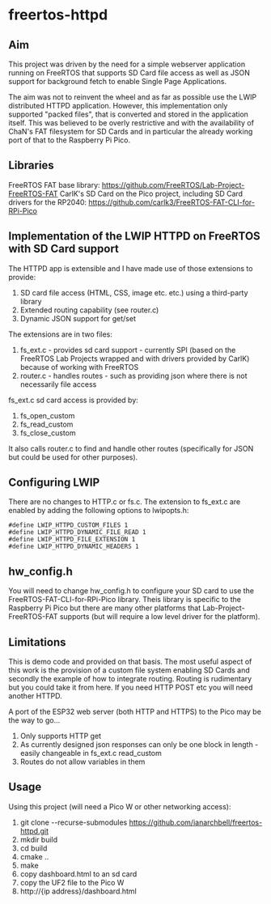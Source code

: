 # freertos-httpd

## Aim

This project was driven by the need for a simple webserver application running on FreeRTOS that supports 
SD Card file access as well as JSON support for background fetch to enable Single Page Applications. 

The aim was not to reinvent the wheel and as far as possible use the LWIP distributed HTTPD application. However, this implementation only supported "packed files", that is converted and stored in the application itself. This was believed to be overly restrictive and with the availability of ChaN's FAT filesystem for SD Cards and in particular the already working port of that to the Raspberry Pi Pico.

## Libraries

FreeRTOS FAT base library: https://github.com/FreeRTOS/Lab-Project-FreeRTOS-FAT
CarlK's SD Card on the Pico project, including SD Card drivers for the RP2040: https://github.com/carlk3/FreeRTOS-FAT-CLI-for-RPi-Pico

## Implementation of the LWIP HTTPD on FreeRTOS with SD Card support

The HTTPD app is extensible and I have made use of those extensions to provide:

1. SD card file access (HTML, CSS, image etc. etc.) using a third-party library
2. Extended routing capability (see router.c)
3. Dynamic JSON support for get/set 

The extensions are in two files:

1. fs_ext.c - provides sd card support - currently SPI (based on the FreeRTOS Lab Projects wrapped and with drivers provided by CarlK) because of working with FreeRTOS
2. router.c - handles routes - such as providing json where there is not necessarily file access

fs_ext.c sd card access is provided by:

1. fs_open_custom
2. fs_read_custom
3. fs_close_custom

It also calls router.c to find and handle other routes (specifically for JSON but could be used for other purposes).

## Configuring LWIP

There are no changes to HTTP.c or fs.c. The extension to fs_ext.c are enabled by adding the following options
to lwipopts.h:

    #define LWIP_HTTPD_CUSTOM_FILES 1
    #define LWIP_HTTPD_DYNAMIC_FILE_READ 1
    #define LWIP_HTTPD_FILE_EXTENSION 1
    #define LWIP_HTTPD_DYNAMIC_HEADERS 1

## hw_config.h

You will need to change hw_config.h to configure your SD card to use the FreeRTOS-FAT-CLI-for-RPi-Pico library. Theis library is specific to the Raspberry Pi Pico but there are many other platforms that Lab-Project-FreeRTOS-FAT supports (but will require a low level driver for the platform).

## Limitations

This is demo code and provided on that basis. The most useful aspect of this work is the provision of a custom file system enabling SD Cards and secondly the example of how to integrate routing. Routing is rudimentary but you could take it from here. If you need HTTP POST etc you will need another HTTPD.

A port of the ESP32 web server (both HTTP and HTTPS) to the Pico may be the way to go...

1. Only supports HTTP get
2. As currently designed json responses can only be one block in length - easily changeable in fs_ext.c read_custom
3. Routes do not allow variables in them

## Usage

Using this project (will need a Pico W or other networking access):

1. git clone --recurse-submodules https://github.com/ianarchbell/freertos-httpd.git
2. mkdir build
3. cd build
4. cmake ..
5. make
6. copy dashboard.html to an sd card
6. copy the UF2 file to the Pico W
7. http://{ip address}/dashboard.html


